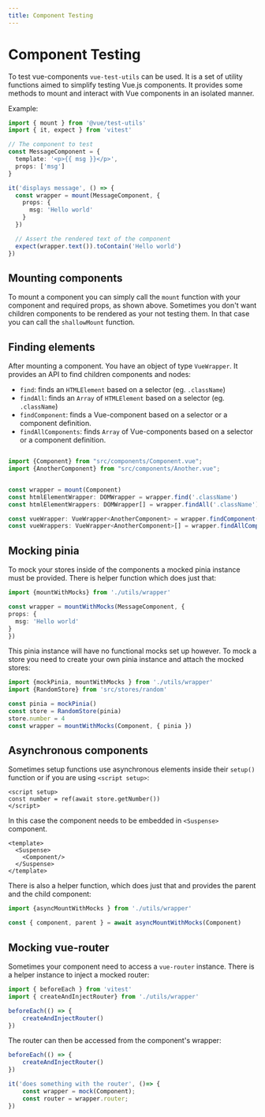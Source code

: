```yaml
---
title: Component Testing
---
```


# Component Testing
To test vue-components `vue-test-utils` can be used. It is a set of utility functions aimed to simplify testing Vue.js components. It provides some methods to mount and interact with Vue components in an isolated manner.

Example:
```typescript
import { mount } from '@vue/test-utils'
import { it, expect } from 'vitest'

// The component to test
const MessageComponent = {
  template: '<p>{{ msg }}</p>',
  props: ['msg']
}

it('displays message', () => {
  const wrapper = mount(MessageComponent, {
    props: {
      msg: 'Hello world'
    }
  })

  // Assert the rendered text of the component
  expect(wrapper.text()).toContain('Hello world')
})


```

## Mounting components
To mount a component you can simply call the `mount` function with your component and required props, as shown above.
Sometimes you don't want children components to be rendered as your not testing them. In that case you can call the `shallowMount` function.

## Finding elements
After mounting a component. You have an object of type `VueWrapper`. It provides an API to find children components and nodes:
- `find`: finds an `HTMLElement` based on a selector (eg. `.className`)
- `findAll`:  finds an `Array` of `HTMLElement` based on a selector (eg. `.className`)
- `findComponent`: finds a Vue-component based on a selector or a component definition.
- `findAllComponents`: finds `Array` of Vue-components based on a selector or a component definition.

```typescript

import {Component} from "src/components/Component.vue";
import {AnotherComponent} from "src/components/Another.vue";


const wrapper = mount(Component)
const htmlElementWrapper: DOMWrapper = wrapper.find('.className')
const htmlElementWrappers: DOMWrapper[] = wrapper.findAll('.className')

const vueWrapper: VueWrapper<AnotherComponent> = wrapper.findComponent(AnotherComponent)
const vueWrappers: VueWrapper<AnotherComponent>[] = wrapper.findAllComponents(AnotherComponent)


```
## Mocking pinia
To mock your stores inside of the components a mocked pinia instance must be provided.
There is helper function which does just that:
```typescript
import {mountWithMocks} from './utils/wrapper'

const wrapper = mountWithMocks(MessageComponent, {
props: {
  msg: 'Hello world'
}
})
```
This pinia instance will have no functional mocks set up however. To mock a store you need to create your own pinia instance and attach the mocked stores:
```typescript
import {mockPinia, mountWithMocks } from './utils/wrapper'
import {RandomStore} from 'src/stores/random'

const pinia = mockPinia()
const store = RandomStore(pinia)
store.number = 4
const wrapper = mountWithMocks(Component, { pinia })


```


## Asynchronous components
Sometimes setup functions use asynchronous elements inside their `setup()` function or if you are using `<script setup>`:

```vue
<script setup>
const number = ref(await store.getNumber())
</script>
```

In this case the component needs to be embedded in `<Suspense>` component.

```vue
<template>
  <Suspense>
    <Component/>
  </Suspense>
</template>
```

There is also a helper function, which does just that and provides the parent and the child component:

```typescript
import {asyncMountWithMocks } from './utils/wrapper'

const { component, parent } = await asyncMountWithMocks(Component)
```


## Mocking vue-router
Sometimes your component need to access a `vue-router` instance. 
There is a helper instance to inject a mocked router:
```typescript
import { beforeEach } from 'vitest'
import { createAndInjectRouter} from './utils/wrapper'

beforeEach(() => {
    createAndInjectRouter()
})
```

The router can then be accessed from the component's wrapper:

```typescript
beforeEach(() => {
    createAndInjectRouter()
})

it('does something with the router', ()=> {
    const wrapper = mock(Component);
    const router = wrapper.router;
})
```